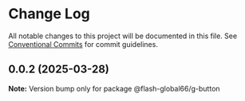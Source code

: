 # Change Log

All notable changes to this project will be documented in this file.
See [Conventional Commits](https://conventionalcommits.org) for commit guidelines.

## 0.0.2 (2025-03-28)

**Note:** Version bump only for package @flash-global66/g-button
